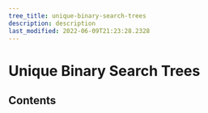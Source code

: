 ```yaml
---
tree_title: unique-binary-search-trees
description: description
last_modified: 2022-06-09T21:23:28.2328
---
```


# Unique Binary Search Trees

## Contents
